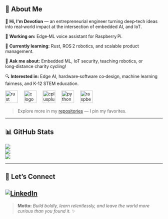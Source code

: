 

## 💫 About Me

👋 **Hi, I'm Devotion** — an entrepreneurial engineer turning deep‑tech ideas into real‑world impact at the intersection of embedded AI, and IoT.

🔭 **Working on:** Edge‑ML voice assistant for Raspberry Pi.

🌱 **Currently learning:** Rust, ROS 2 robotics, and scalable product management.

💬 **Ask me about:** Embedded ML, IoT security, teaching robotics, or long‑distance charity cycling!

🔍 **Interested in:** Edge AI, hardware‑software co‑design, machine learning fairness, and K‑12 STEM education.

<div align="left">
  <img src="https://cdn.jsdelivr.net/gh/devicons/devicon/icons/rust/rust-original.svg" height="40" alt="rust logo"  />
  <img width="12" />
  <img src="https://cdn.jsdelivr.net/gh/devicons/devicon/icons/c/c-original.svg" height="40" alt="c logo"  />
  <img width="12" />
  <img src="https://cdn.jsdelivr.net/gh/devicons/devicon/icons/cplusplus/cplusplus-original.svg" height="40" alt="cplusplus logo"  />
  <img width="12" />
  <img src="https://cdn.jsdelivr.net/gh/devicons/devicon/icons/python/python-original.svg" height="40" alt="python logo"  />
  <img width="12" />
  <img src="https://cdn.jsdelivr.net/gh/devicons/devicon/icons/raspberrypi/raspberrypi-original.svg" height="40" alt="raspberrypi logo"  />
</div>



<div align="left">
</div>

> Explore more in my [repositories](https://github.com/dvoeverything?tab=repositories) — I pin my favorites.

---

## 📊 GitHub Stats
![](https://github-readme-stats.vercel.app/api?username=dvoeverything&theme=algolia&hide_border=false&include_all_commits=false&count_private=false)<br/>
![](https://github-readme-streak-stats.herokuapp.com/?user=dvoeverything&theme=algolia&hide_border=false)<br/>
![](https://github-readme-stats.vercel.app/api/top-langs/?username=dvoeverything&theme=algolia&hide_border=false&include_all_commits=false&count_private=false&layout=compact)

---

## 🤝 Let’s Connect

[![LinkedIn](https://img.shields.io/badge/LinkedIn-blue?style=for-the-badge&logo=linkedin)](https://www.linkedin.com/in/devotion-chikutuva/) 
---

> **Motto:** *Build boldly, learn relentlessly, and leave the world more curious than you found it.* ✨
